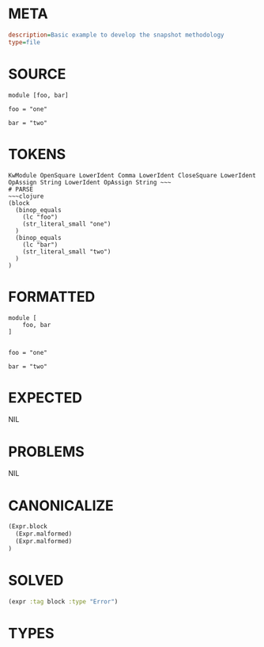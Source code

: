 # META
~~~ini
description=Basic example to develop the snapshot methodology
type=file
~~~
# SOURCE
~~~roc
module [foo, bar]

foo = "one"

bar = "two"
~~~
# TOKENS
~~~text
KwModule OpenSquare LowerIdent Comma LowerIdent CloseSquare LowerIdent OpAssign String LowerIdent OpAssign String ~~~
# PARSE
~~~clojure
(block
  (binop_equals
    (lc "foo")
    (str_literal_small "one")
  )
  (binop_equals
    (lc "bar")
    (str_literal_small "two")
  )
)
~~~
# FORMATTED
~~~roc
module [
	foo, bar
]


foo = "one"

bar = "two"
~~~
# EXPECTED
NIL
# PROBLEMS
NIL
# CANONICALIZE
~~~clojure
(Expr.block
  (Expr.malformed)
  (Expr.malformed)
)
~~~
# SOLVED
~~~clojure
(expr :tag block :type "Error")
~~~
# TYPES
~~~roc
~~~
